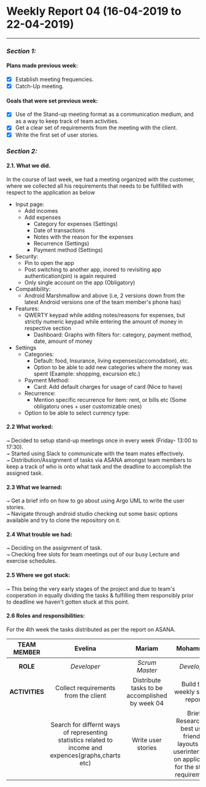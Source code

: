 #  Weekly Report 04 (16-04-2019 to 22-04-2019)
---

### ___Section 1:___
#### Plans made previous week:
- [x] Establish meeting frequencies.
- [x] Catch-Up meeting.
#### Goals that were set previous week:
- [x] Use of the Stand-up meeting format as a communication medium, and as a way to keep track of team activities.
- [x] Get a clear set of requirements from the meeting with the client.
- [x] Write the first set of user stories.

### ___Section 2:___
         
#### 2.1. What we did.
 In the course of last week, we had a meeting organized with the customer, where we collected all his requirements that needs to be fullfilled with respect to the application as below

   * Input page:
     * Add incomes
     * Add expenses
        * Category for expenses (Settings)
        * Date of transactions
        * Notes with the reason for the expenses
        * Recurrence (Settings)
        * Payment method (Settings)
   * Security:
      * Pin to open the app
      * Post switching to another app, inored to revisiting app authentication(pin) is again required
      * Only single account on the app (Obligatory)
   * Compatibility:
      * Android Marshmallow and above (i.e, 2 versions down from the latest Android versions one of the team member's phone has)
   * Features:
      * QWERTY keypad while adding notes/reasons for expenses, but strictly numeric keypad while entering the amount of money in respective section 
        * Dashboard: Graphs with filters for: category, payment method, date, amount of money
   * Settings
      * Categories:
        * Default: food, Insurance, living expenses(accomodation), etc.
        * Option to be able to add new categories where the money was spent (Example: shopping, excursion etc.)
      * Payment Method:
        * Card: Add default charges for usage of card (Nice to have)
      * Recurrence:
        * Mention specific recurrence for item: rent, or bills etc (Some obligatoru ones + user customizable ones)
      * Option to be able to select currency type:
      
#### 2.2 What worked:

<kbd>→</kbd> Decided to setup stand-up meetings once in every week (Friday- 13:00 to 17:30).<br />
<kbd>→</kbd> Started using Slack to communicate with the team mates effectively.<br />
<kbd>→</kbd> Distribution/Assignment of tasks via ASANA amongst team members to keep a track of who is onto what task and the deadline to accomplish the assigned task.

#### 2.3 What we learned:
<kbd>→</kbd> Get a brief info on how to go about using Argo UML to write the user stories.<br />
<kbd>→</kbd> Navigate through android studio checking out some basic options available and try to clone the repository on it.

#### 2.4 What trouble we had:

<kbd>→</kbd> Deciding on the assignment of task.<br />
<kbd>→</kbd> Checking free slots for team meetings out of our busy Lecture and exercise schedules.

#### 2.5 Where we got stuck:
<kbd>→</kbd> This being the very early stages of the project and due to team's cooperation in equally dividing the tasks & fulfilling them responsibly prior to deadline we haven't gotten stuck at this point. 

#### 2.6 Roles and responsibilities:

For the 4th week the tasks distributed as per the report on ASANA.

|TEAM MEMBER | Evelina | Mariam | Mohammed | Ronald |
| :------: | :------: | :------: | :------: | :------: |
| __ROLE__       | _Developer_ |_Scrum Master_ | _Developer_|_Scrum Master_ |
| __ACTIVITIES__       |Collect requirements from the client| Distribute tasks to be accomplished by week 04 | Build the weekly status report|Integrate all the requirements |
|        | Search for differnt ways of representing statistics related to income and expences(graphs,charts etc)| Write user stories |Brief Research on best user friendly layouts and userinterfaces on application for the stated requirements  |Improvise the layout of the blog posts |
